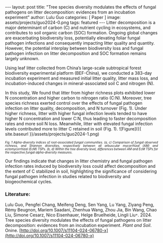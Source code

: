 ﻿﻿---
layout: post
title:  "Tree species diversity modulates the effects of fungal pathogens on litter decomposition: evidences from an incubation experiment"
author: Lulu Guo
categories: [ Paper ]
image: assets/projects/guo2024-0.png
tags: featured
﻿﻿---
Litter decomposition is a major determinant of carbon (C) and nutrient cycling in ecosystems, and contributes to soil organic carbon (SOC) formation. Ongoing global changes are exacerbating biodiversity loss, potentially elevating foliar fungal pathogen infections and consequently impacting litter quality and quantity. However, the potential interplay between biodiversity loss and fungal pathogen infection on litter decomposition and SOC formation remains largely unknown. 

Using leaf litter collected from China’s large-scale subtropical forest biodiversity experimental platform (BEF-China), we conducted a 383-day incubation experiment and measured initial litter quality, litter mass loss, and incubation-induced changes in mineral-associated soil C and nitrogen (N). 

In this study, We found that litter from higher richness plots exhibited lower N concentration and higher carbon to nitrogen ratio (C:N). Moreover, tree species richness exerted control over the effects of fungal pathogen infection on litter quality, decomposition, and N turnover (Fig. 1). Under higher richness, litter with higher fungal infection levels tended to have higher N concentration and lower C:N, thus leading to faster decomposition rates and more soil N loss. Meanwhile, litter with elevated fungal infection levels contributed more to litter C retained in soil (Fig. 1). 
![Figure]({{ site.baseurl }}/assets/projects/guo2024-1.png)
<p style='text-align: justify;' ><span style="font-style: italic; font-size:70%">Fig. 1 Alpha-diversity indices of root-associated fungal communities. (a, c) Comparison of fungal observed richness, and Shannon diversities, respectively between all arbuscular mycorrhizal (AM) and ectomycorrhizal (EcM) TSPs. (b, d) Within the tree diversity level, differences between AM and EcM TSPs for the respective fungal alpha-diversity measures. 
</span></p>
Our findings indicate that changes in litter chemistry and fungal pathogen infection rates induced by biodiversity loss could affect decomposition and the extent of C stabilized in soil, highlighting the significance of considering fungal pathogen infection in studies related to biodiversity and biogeochemical cycles.

### Literature:
Lulu Guo, Pengfei Chang, Meifeng Deng, Sen Yang, Lu Yang, Ziyang Peng, Rémy Beugnon, Mariem Saadani, Zhenhua Wang, Zhou Jia, Bin Wang, Chao Liu, Simone Cesarz, Nico Eisenhauer, Helge Bruelheide, Lingli Liu<code>&ast;</code>. 2024. Tree species diversity modulates the effects of fungal pathogens on litter decomposition: evidences from an incubation experiment. *Plant and Soil*. Onine. [http://doi.org/10.1007/s11104-024-06780-x](http://doi.org/10.1007/s11104-024-06780-x)
